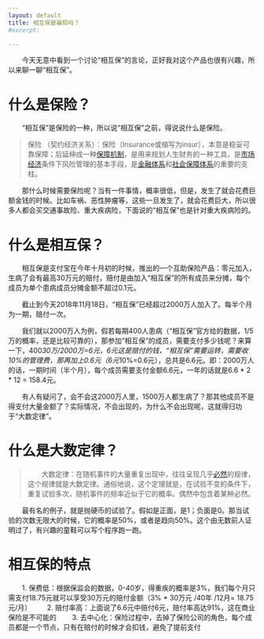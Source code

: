 ```yaml
---
layout: default
title: 相互保是骗局吗？
#excerpt: 

---
```


　　今天无意中看到一个讨论“相互保”的言论，正好我对这个产品也很有兴趣，所以来聊一聊“相互保”。

# 什么是保险？

　　“相互保”是保险的一种，所以说“相互保”之前，得说说什么是保险。

>  保险 （契约经济关系）：保险（Insurance或缩写为insur），本意是稳妥可靠保障；后延伸成一种[保障机制](https://baike.baidu.com/item/%E4%BF%9D%E9%9A%9C%E6%9C%BA%E5%88%B6/4595376)，是用来规划人生财务的一种工具，是[市场经济](https://baike.baidu.com/item/%E5%B8%82%E5%9C%BA%E7%BB%8F%E6%B5%8E/348708)条件下风险管理的基本手段，是[金融体系](https://baike.baidu.com/item/%E9%87%91%E8%9E%8D%E4%BD%93%E7%B3%BB/2389250)和[社会保障体系](https://baike.baidu.com/item/%E7%A4%BE%E4%BC%9A%E4%BF%9D%E9%9A%9C%E4%BD%93%E7%B3%BB/10777367)的重要的支柱。

　　那什么时候需要保险呢？当有一件事情，概率很低，但是，发生了就会花费巨额金钱的时候。比如车祸、恶性肿瘤等，这些一旦发生了，就会花费巨大，所以很多人都会买交通事故险、重大疾病险，下面说的“相互保”也是针对重大疾病险的。

# 什么是相互保？

　　相互保是支付宝在今年十月初的时候，推出的一个互助保险产品：零元加入，生病了会有最高30万元的赔付，赔付是由加入“相互保”的所有成员来分摊，每个成员为单个患病成员分摊金额不超过0.1元。

　　截止到今天2018年11月18日，“相互保”已经超过2000万人加入了。每半个月为一期，赔付一次。

　　我们就以2000万人为例，假若每期400人患病（“相互保”官方给的数据，1/5万的概率，还是比较可靠的），那参加“相互保”的成员，需要支付多少钱呢？来算一下，400*30万/2000万=6元，6元这是赔付的钱，“相互保”需要运转，需要收10%的管理费，那再加上0.6元（6元*10%=0.6元），总共是6.6元。即：2000万人的话，一期时间（半个月），每个成员需要支付金额6.6元，一年的话就是6.6 * 2 * 12 = 158.4元。

　　有人有疑问了，会不会这2000万人里，1500万人都生病了？那其他成员不是得支付大量金额了？实际情况，不会出现的，为什么不会出现呢，这就得归功于“大数定律”。

# 什么是大数定律？

> 　　大数定律：在随机事件的大量重复出现中，往往呈现几乎[必然](https://baike.baidu.com/item/%E5%BF%85%E7%84%B6/4325015)的规律，这个规律就是大数定律。通俗地说，这个定理就是，在试验不变的条件下，重复试验多次，随机事件的频率近似于它的概率。偶然中包含着某种必然。

　　最有名的例子，就是抛硬币的试验了。假如是正面，是1；负面是0。那当试验的次数无限大的时候，它的概率是50%，或者是趋向50%。这个由无数前人证明过了，有兴趣的童鞋可以写个程序跑一跑。

# 相互保的特点

  　　1. 保费低：根据保监会的数据，0-40岁，得重疾的概率是3%，我们每个月只需支付18.75元就可以享受30万元的赔付金额（3% * 30万元 /40年 /12月= 18.75 元/月）
  　　2. 赔付率高：上面说了6.6元中赔付6元，赔付率高达91%，这在商业保险是不可能的
  　　3. 去中心化：保险过程中，去掉了保险公司的角色，每个成员都是一个节点，只有在赔付的时候才会扣钱，避免了提前支付
